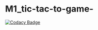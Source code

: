 # M1_tic-tac-to-game-

[![Codacy Badge](https://api.codacy.com/project/badge/Grade/2af09c8ab91e48a5b55758b3d0eeeba0)](https://app.codacy.com/gh/Sakshi016/M1_tic-tac-to-game-?utm_source=github.com&utm_medium=referral&utm_content=Sakshi016/M1_tic-tac-to-game-&utm_campaign=Badge_Grade_Settings)